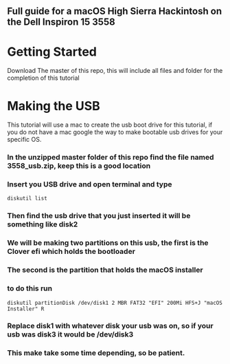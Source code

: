 Full guide for a macOS High Sierra Hackintosh on the Dell Inspiron 15 3558
---
# Getting Started
Download The master of this repo, this will include all files and folder for the completion of this tutorial

# Making the USB

This tutorial will use a mac to create the usb boot drive for this tutorial, if you do not have a mac google the way to make bootable usb drives for your specific OS.

### In the unzipped master folder of this repo find the file named 3558_usb.zip, keep this is a good location
### Insert you USB drive and open terminal and type
`diskutil list`
### Then find the usb drive that you just inserted it will be something like disk2

### We will be making two partitions on this usb, the first is the Clover efi which holds the bootloader
### The second is the partition that holds the macOS installer
### to do this run
`diskutil partitionDisk /dev/disk1 2 MBR FAT32 "EFI" 200Mi HFS+J "macOS Installer" R`
### Replace disk1 with whatever disk your usb was on, so if your usb was disk3 it would be /dev/disk3
### This make take some time depending, so be patient.
